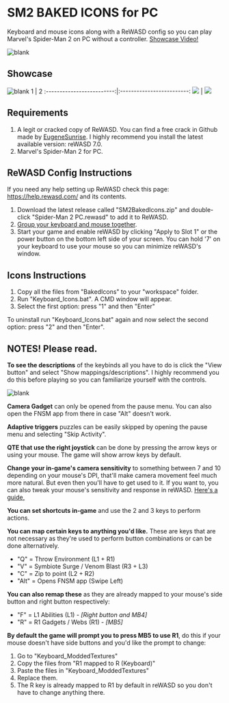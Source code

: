 # SM2 BAKED ICONS for PC
Keyboard and mouse icons along with a ReWASD config so you can play Marvel's Spider-Man 2 on PC without a controller. [Showcase Video!](https://youtu.be/RFKtxe-u-PM)

![blank](https://i.imgur.com/VwQrgE0.png)

## Showcase
![blank](https://i.imgur.com/BDxa6lP.png)
       1      |  2
:-------------------------:|:-------------------------:
![](https://i.imgur.com/kQOAlQ1.png)  |  ![](https://i.imgur.com/hfK5xwf.png)

## Requirements
1. A legit or cracked copy of ReWASD. You can find a free crack in Github made by [EugeneSunrise](https://github.com/EugeneSunrise/). I highly recommend you install the latest available version: reWASD 7.0.
2. Marvel's Spider-Man 2 for PC.

## ReWASD Config Instructions
If you need any help setting up ReWASD check this page: https://help.rewasd.com/ and its contents.
1. Download the latest release called "SM2BakedIcons.zip" and double-click "Spider-Man 2 PC.rewasd" to add it to ReWASD.
2. [Group your keyboard and mouse together](https://help.rewasd.com/how-to-remap/group-of-devices.html).
3. Start your game and enable reWASD by clicking "Apply to Slot 1" or the power button on the bottom left side of your screen. You can hold '7' on your keyboard to use your mouse so you can minimize reWASD's window.

## Icons Instructions
1. Copy all the files from "BakedIcons" to your "workspace" folder.
2. Run "Keyboard_Icons.bat". A CMD window will appear.
3. Select the first option: press "1" and then "Enter"

To uninstall run "Keyboard_Icons.bat" again and now select the second option: press "2" and then "Enter".
 
## NOTES! Please read.
**To see the descriptions** of the keybinds all you have to do is click the "View button" and select "Show mappings/descriptions". I highly recommend you do this before playing so you can familiarize yourself with the controls.

![blank](https://i.ibb.co/QcRyzg6/image.png)

**Camera Gadget** can only be opened from the pause menu. You can also open the FNSM app from there in case "Alt" doesn't work.

**Adaptive triggers** puzzles can be easily skipped by opening the pause menu and selecting "Skip Activity".

**QTE that use the right joystick** can be done by pressing the arrow keys or using your mouse. The game will show arrow keys by default.

**Change your in-game's camera sensitivity** to something between 7 and 10 depending on your mouse's DPI, that'll make camera movement feel much more natural. But even then you'll have to get used to it. If you want to, you can also tweak your mouse's sensitivity and response in reWASD. [Here's a guide,](https://help.rewasd.com/basic-functions/advanced-stick-settings.html)

**You can set shortcuts in-game** and use the 2 and 3 keys to perform actions.

**You can map certain keys to anything you'd like.** These are keys that are not necessary as they're used to perform button combinations or can be done alternatively.
- "Q" = Throw Environment (L1 + R1)
- "V" = Symbiote Surge / Venom Blast (R3 + L3)
- "C" = Zip to point (L2 + R2)
- "Alt" = Opens FNSM app (Swipe Left)

**You can also remap these** as they are already mapped to your mouse's side button and right button respectively:
- "F" = L1 Abilities (L1) - *[Right button and MB4]*
- "R" = R1 Gadgets / Webs (R1) - *[MB5]*


**By default the game will prompt you to press MB5 to use R1**, do this if your mouse doesn't have side buttons and you'd like the prompt to change:
1. Go to "Keyboard_ModdedTextures"
2. Copy the files from "R1 mapped to R (Keyboard)"
3. Paste the files in "Keyboard_ModdedTextures"
4. Replace them.
5. The R key is already mapped to R1 by default in reWASD so you don't have to change anything there.
